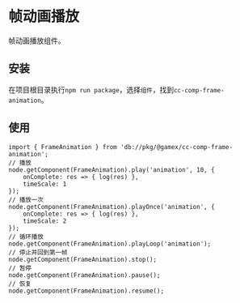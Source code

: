 # 帧动画播放

帧动画播放组件。

## 安装

在项目根目录执行```npm run package```，选择```组件```，找到```cc-comp-frame-animation```。

## 使用

```TS
import { FrameAnimation } from 'db://pkg/@gamex/cc-comp-frame-animation';
// 播放
node.getComponent(FrameAnimation).play('animation', 10, {
    onComplete: res => { log(res) },
    timeScale: 1
});
// 播放一次
node.getComponent(FrameAnimation).playOnce('animation', {
    onComplete: res => { log(res) },
    timeScale: 2
});
// 循环播放
node.getComponent(FrameAnimation).playLoop('animation');
// 停止并回到第一帧
node.getComponent(FrameAnimation).stop();
// 暂停
node.getComponent(FrameAnimation).pause();
// 恢复
node.getComponent(FrameAnimation).resume();
```